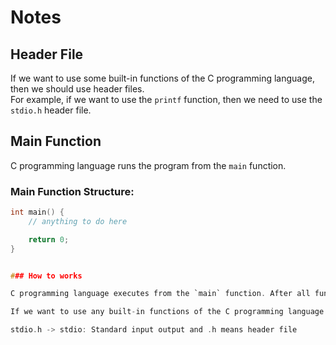 # Notes

## Header File
If we want to use some built-in functions of the C programming language, then we should use header files.  
For example, if we want to use the `printf` function, then we need to use the `stdio.h` header file.

## Main Function
C programming language runs the program from the `main` function.

### Main Function Structure:
```c
int main() {
    // anything to do here

    return 0;
}


### How to works

C programming language executes from the `main` function. After all functionalities are done into main function then we should do return 0; return 0 means the compiler understand everything executed successfully without any problems.

If we want to use any built-in functions of the C programming language then must be use header files on top.

stdio.h -> stdio: Standard input output and .h means header file